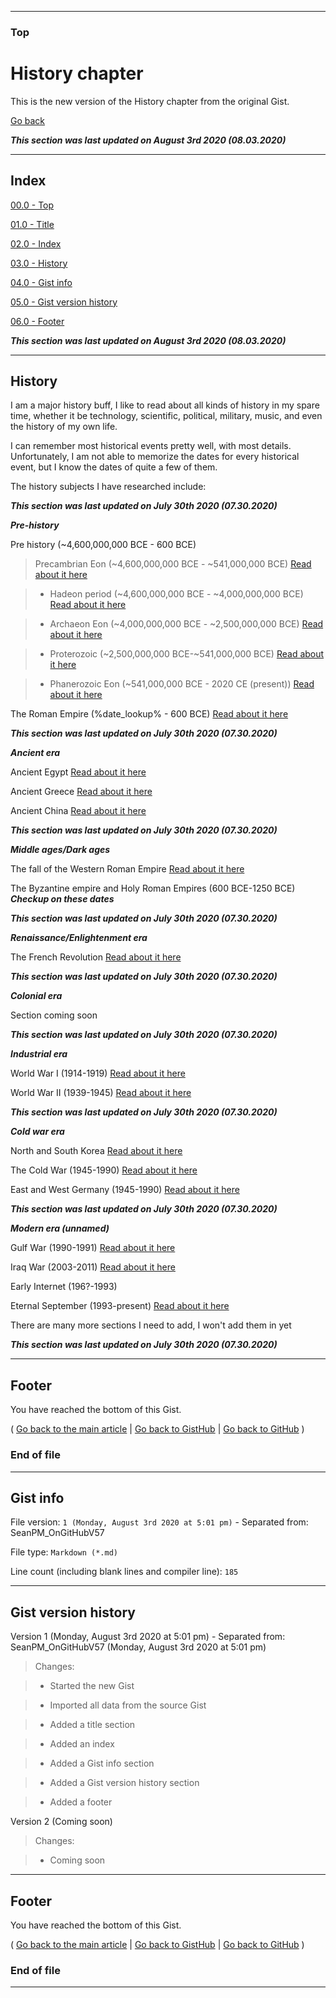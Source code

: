
***

### Top

# History chapter

This is the new version of the History chapter from the original Gist.

[Go back](https://gist.github.com/seanpm2001/7e40a0e13c066a57577d8200b1afc6a3#History)

***This section was last updated on August 3rd 2020 (08.03.2020)***

***

## Index

[00.0 - Top](#Top)

[01.0 - Title](#History-chapter)

[02.0 - Index](#Index)

[03.0 - History](#History)

[04.0 - Gist info](#Gist-info)

[05.0 - Gist version history](#Gist-version-history)

[06.0 - Footer](#Footer)

***This section was last updated on August 3rd 2020 (08.03.2020)***

***

## History

I am a major history buff, I like to read about all kinds of history in my spare time, whether it be technology, scientific, political, military, music, and even the history of my own life.

I can remember most historical events pretty well, with most details. Unfortunately, I am not able to memorize the dates for every historical event, but I know the dates of quite a few of them.

The history subjects I have researched include:

***This section was last updated on July 30th 2020 (07.30.2020)***

***Pre-history***

Pre history (~4,600,000,000 BCE - 600 BCE)

> Precambrian Eon (~4,600,000,000 BCE - ~541,000,000 BCE) [Read about it here](https://en.wikipedia.org/wiki/Precambrian)

> * Hadeon period (~4,600,000,000 BCE - ~4,000,000,000 BCE) [Read about it here](https://en.wikipedia.org/wiki/Hadean)

> * Archaeon Eon (~4,000,000,000 BCE - ~2,500,000,000 BCE) [Read about it here](https://en.wikipedia.org/wiki/Archean)

> * Proterozoic (~2,500,000,000 BCE-~541,000,000 BCE) [Read about it here](https://en.wikipedia.org/wiki/Proterozoic)

> * Phanerozoic Eon (~541,000,000 BCE - 2020 CE (present)) [Read about it here](https://en.wikipedia.org/wiki/Phanerozoic)

The Roman Empire (%date_lookup% - 600 BCE) [Read about it here](https://en.wikipedia.org/wiki/Roman_Empire)

***This section was last updated on July 30th 2020 (07.30.2020)***

***Ancient era***

Ancient Egypt [Read about it here](https://en.wikipedia.org/wiki/Ancient_Egypt)

Ancient Greece [Read about it here](https://en.wikipedia.org/wiki/Ancient_Greece)

Ancient China [Read about it here](https://en.wikipedia.org/wiki/History_of_China#Ancient_China)

***This section was last updated on July 30th 2020 (07.30.2020)***

***Middle ages/Dark ages***

The fall of the Western Roman Empire [Read about it here](https://en.wikipedia.org/wiki/Fall_of_the_Western_Roman_Empire)

The Byzantine empire and Holy Roman Empires (600 BCE-1250 BCE) ***Checkup on these dates***

***This section was last updated on July 30th 2020 (07.30.2020)***

***Renaissance/Enlightenment era***

The French Revolution [Read about it here](https://en.wikipedia.org/wiki/French_Revolution)

***This section was last updated on July 30th 2020 (07.30.2020)***

***Colonial era***

Section coming soon

***This section was last updated on July 30th 2020 (07.30.2020)***

***Industrial era***

World War I (1914-1919) [Read about it here](https://en.wikipedia.org/wiki/World_War_I)

World War II (1939-1945) [Read about it here](https://en.wikipedia.org/wiki/World_War_II)

***This section was last updated on July 30th 2020 (07.30.2020)***

***Cold war era***

North and South Korea [Read about it here](https://en.wikipedia.org/wiki/Korea#Division)

The Cold War (1945-1990) [Read about it here](https://en.wikipedia.org/wiki/Cold_War)

East and West Germany (1945-1990) [Read about it here](https://en.wikipedia.org/wiki/History_of_Germany_(1945%E2%80%931990))

***This section was last updated on July 30th 2020 (07.30.2020)***

***Modern era (unnamed)***

Gulf War (1990-1991) [Read about it here](https://en.wikipedia.org/wiki/Gulf_War)

Iraq War (2003-2011) [Read about it here](https://en.wikipedia.org/wiki/Iraq_War)

Early Internet (196?-1993)

Eternal September (1993-present) [Read about it here](https://en.wikipedia.org/wiki/Eternal_September)

There are many more sections I need to add, I won't add them in yet

***This section was last updated on July 30th 2020 (07.30.2020)***

***

## Footer

You have reached the bottom of this Gist.

( [Go back to the main article](https://gist.github.com/seanpm2001/7e40a0e13c066a57577d8200b1afc6a3#History) | [Go back to GistHub](https://gist.github.com/) | [Go back to GitHub](https://github.com/) )

### End of file

***

## Gist info

File version: `1 (Monday, August 3rd 2020 at 5:01 pm)` - Separated from: SeanPM_OnGitHubV57

File type: `Markdown (*.md)`

Line count (including blank lines and compiler line): `185`

***

## Gist version history

Version 1 (Monday, August 3rd 2020 at 5:01 pm) - Separated from: SeanPM_OnGitHubV57 (Monday, August 3rd 2020 at 5:01 pm)

> Changes:

> * Started the new Gist

> * Imported all data from the source Gist

> * Added a title section

> * Added an index

> * Added a Gist info section

> * Added a Gist version history section

> * Added a footer

Version 2 (Coming soon)

> Changes:

> * Coming soon

***

## Footer

You have reached the bottom of this Gist.

( [Go back to the main article](https://gist.github.com/seanpm2001/7e40a0e13c066a57577d8200b1afc6a3#History) | [Go back to GistHub](https://gist.github.com/) | [Go back to GitHub](https://github.com/) )

### End of file

***
